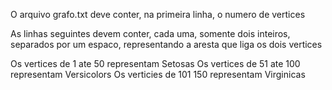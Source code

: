 O arquivo grafo.txt deve conter, na primeira linha, o numero de vertices

As linhas seguintes devem conter, cada uma, somente dois inteiros, separados por um espaco, representando a aresta que liga os dois vertices

Os vertices de 1 ate 50 representam Setosas
Os vertices de 51 ate 100 representam Versicolors
Os verticies de 101 150 representam Virginicas